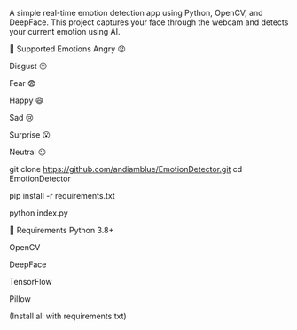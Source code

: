 
A simple real-time emotion detection app using Python, OpenCV, and DeepFace. This project captures your face through the webcam and detects your current emotion using AI.

🧠 Supported Emotions
Angry 😠

Disgust 😖

Fear 😨

Happy 😄

Sad 😢

Surprise 😮

Neutral 😐

git clone https://github.com/andiamblue/EmotionDetector.git
cd EmotionDetector


pip install -r requirements.txt


python index.py


🧾 Requirements
Python 3.8+

OpenCV

DeepFace

TensorFlow

Pillow

(Install all with requirements.txt)


